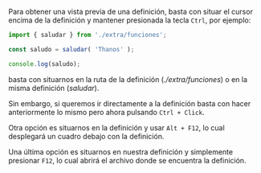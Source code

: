 
Para obtener una vista previa de una definición, basta con situar el cursor encima de la definición y mantener presionada la tecla ``Ctrl``, por ejemplo:

````ts
import { saludar } from './extra/funciones';

const saludo = saludar( 'Thanos' );

console.log(saludo);
````

basta con situarnos en la ruta de la definición (*./extra/funciones*) o en la misma definición (*saludar*).


Sin embargo, si queremos ir directamente a la definición basta con hacer anteriormente lo mismo pero ahora pulsando ``Ctrl + Click``.


Otra opción es situarnos en la definición y usar ``Alt + F12``, lo cual desplegará un cuadro debajo con la definición.


Una última opción es situarnos en nuestra definición y simplemente presionar ``F12``, lo cual abrirá el archivo donde se encuentra la definición.